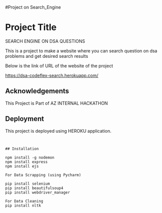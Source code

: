 #Project on Search_Engine

# Project Title

SEARCH ENGINE ON DSA QUESTIONS

This is a project to make a website where you can search question on dsa problems 
and get desired search results

Below is the link of URL of the website of the project

https://dsa-codeflex-search.herokuapp.com/



## Acknowledgements

This Project is Part of AZ INTERNAL HACKATHON


## Deployment

This project is deployed using HEROKU application.
```


## Installation

npm install -g nodemon
npm install express
npm install ejs

For Data Scrapping (using Pycharm)

pip install selenium
pip install beautifulsoup4
pip install webdriver_manager

For Data Cleaning 
pip install nltk

    
